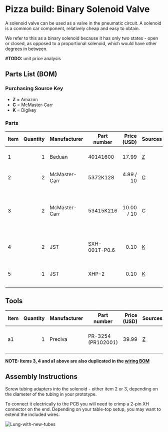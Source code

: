 # Pizza build: Binary Solenoid Valve

A solenoid valve can be used as a valve in the pneumatic circuit.
A solenoid is a common car component, relatively cheap and easy to obtain.

We refer to this as a binary solenoid because it has only two states - open or closed, as opposed to a proportional solenoid, which would have other degrees in between.  

**#TODO:** unit price analysis

## Parts List (BOM)

### Purchasing Source Key

* **Z** = Amazon
* **C** = McMaster-Carr
* **K** = Digikey

### Parts

| Item | Quantity | Manufacturer  | Part number         | Price (USD)     | Sources        | Notes |
| ---- |---------:| ------------- | ------------------- | ------------:|----------------| ----- |
| 1    |        1 | Beduan        | 40141600            | 17.99        | [Z][1amzn]     | 1/2NTP 12v solenoid |
| 2    |        2 | McMaster-Carr | 5372K128            | 4.89 / 10    | [C][2mcmc]     | 1/2 NTP <-> 5/8"ID male multibarbed |
| 3    |        2 | McMaster-Carr | 53415K216           | 10.00 / 10   | [C][3mcmc]     | 1/2 NTP <-> 3/4"ID male single barb, **alternative to item 2 for 3/4"ID prototypes** |
| 4    |        2 | JST           | SXH-001T-P0.6       |         0.10 | [K][4digi]     | XH crimps, for connection to PCB |
| 5    |        1 | JST           | XHP-2               |         0.10 | [K][5digi]     | XH 2-pin housing, for connection to PCB |

[1amzn]:  https://www.amazon.com/gp/product/B07N6246YB
[2mcmc]:  https://www.mcmaster.com/5372K128
[3mcmc]:  https://www.mcmaster.com/53415K216
[4digi]:  https://www.digikey.com/short/z44f8d
[5digi]:  https://www.digikey.com/short/z44f8f

## Tools

| Item | Quantity | Manufacturer  | Part number         | Price (USD) | Sources         | Notes |
| ---- |---------:| ------------- | ------------------- | --------:|-----------------| ----- |
| a1   |        1 | Preciva       | PR-3254 (PR102001)  |    39.99 | [Z][a1amzn]     | Crimping tool for HX and HV connectors |

[a1amzn]:https://www.amazon.com/gp/product/B07R1H3Z8X

**NOTE: Items 3, 4 and a1 above are also duplicated in the [wiring BOM](../../../1_Ventilator_System_Design/Electrical_System/wiring.md)**

## Assembly Instructions

Screw tubing adapters into the solenoid - either item 2 or 3, depending on the diameter of the tubing in your prototype.

To connect it electrically to the PCB you will need to crimp a 2-pin XH connector on the end.
Depending on your table-top setup, you may want to extend the included wires.

![Lung-with-new-tubes](binary_solenoid.jpg)



